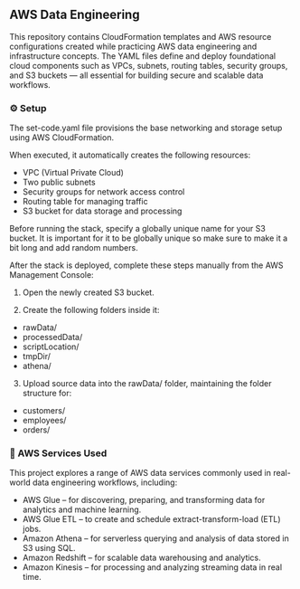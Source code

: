 ## AWS Data Engineering

This repository contains CloudFormation templates and AWS resource configurations created while practicing AWS data engineering and infrastructure concepts. The YAML files define and deploy foundational cloud components such as VPCs, subnets, routing tables, security groups, and S3 buckets — all essential for building secure and scalable data workflows.

### ⚙️ Setup

The set-code.yaml file provisions the base networking and storage setup using AWS CloudFormation.

When executed, it automatically creates the following resources:

* VPC (Virtual Private Cloud)
* Two public subnets
* Security groups for network access control
* Routing table for managing traffic
* S3 bucket for data storage and processing


Before running the stack, specify a globally unique name for your S3 bucket. It is important for it to be globally unique so make sure to make it a bit long and add random numbers.


After the stack is deployed, complete these steps manually from the AWS Management Console:



1. Open the newly created S3 bucket.

2. Create the following folders inside it:

* rawData/
* processedData/
* scriptLocation/
* tmpDir/
* athena/


3. Upload source data into the rawData/ folder, maintaining the folder structure for:

* customers/
* employees/
* orders/

### 🧰 AWS Services Used

This project explores a range of AWS data services commonly used in real-world data engineering workflows, including:

* AWS Glue – for discovering, preparing, and transforming data for analytics and machine learning.
* AWS Glue ETL – to create and schedule extract-transform-load (ETL) jobs.
* Amazon Athena – for serverless querying and analysis of data stored in S3 using SQL.
* Amazon Redshift – for scalable data warehousing and analytics.
* Amazon Kinesis – for processing and analyzing streaming data in real time.
